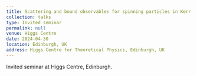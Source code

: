 ```yaml
---
title: Scattering and bound observables for spinning particles in Kerr
collection: talks
type: Invited seminar
permalink: null
venue: Higgs Centre
date: 2024-04-30
location: Edinburgh, UK
address: Higgs Centre for Theoretical Physics, Edinburgh, UK
---
```


Invited seminar at Higgs Centre, Edinburgh.
